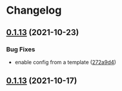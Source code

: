 # Changelog
## [0.1.13](https://github.com/platyplus/platydev/compare/charts-standard-service@0.1.12...charts-standard-service@0.1.13) (2021-10-23)


### Bug Fixes

* enable config from a template ([272a9d4](https://github.com/platyplus/platydev/commit/272a9d4a4448d13fbefb1dd47181be86b9c812fd))



## [0.1.13](https://github.com/platyplus/platydev/compare/charts-standard-service@0.1.12...charts-standard-service@0.1.13) (2021-10-17)
